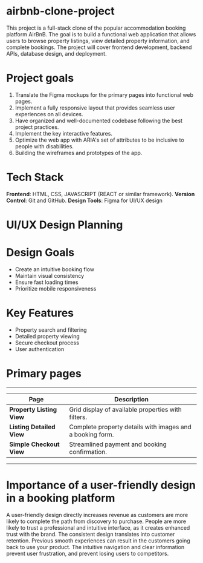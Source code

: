 # airbnb-clone-project
This project is a full-stack clone of the popular accommodation booking platform AirBnB. The goal is to build a functional web application that allows users to browse property listings, view detailed property information, and complete bookings. The project will cover frontend development, backend APIs, database design, and deployment.

# Project goals
1. Translate the Figma mockups for the primary pages into functional web pages.
2. Implement a fully responsive layout that provides seamless user experiences on all devices.
3. Have organized and well-documented codebase following the best project practices.
4. Implement the key interactive features.
5. Optimize the web app with ARIA's set of attributes to be inclusive to people with disabilities.
6. Building the wireframes and prototypes of the app.

# Tech Stack
**Frontend**: HTML, CSS, JAVASCRIPT (REACT or similar framework).
**Version Control**: Git and GitHub.
**Design Tools**: Figma for UI/UX design

# UI/UX Design Planning
# Design Goals
- Create an intuitive booking flow
- Maintain visual consistency
- Ensure fast loading times
- Prioritize mobile responsiveness
# Key Features
- Property search and filtering
- Detailed property viewing
- Secure checkout process
- User authentication
  
 # Primary pages
-----------------------------------------------------------------------------------------
| Page                      | Description                                               |
|---------------------------|-----------------------------------------------------------|
| **Property Listing View** | Grid display of available properties with filters.        |
| **Listing Detailed View** | Complete property details with images and a booking form. |
| **Simple Checkout View**  | Streamlined payment and booking confirmation.             |
-----------------------------------------------------------------------------------------

# Importance of a user-friendly design in a booking platform
A user-friendly design directly increases revenue as customers are more likely to complete the path from discovery to purchase.
People are more likely to trust a professional and intuitive interface, as it creates enhanced trust with the brand.
The consistent design translates into customer retention. Previous smooth experiences can result in the customers going back to use your product.
The intuitive navigation and clear information prevent user frustration, and prevent losing users to competitors. 
